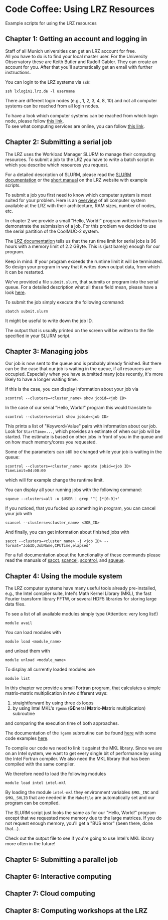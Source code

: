 # Code Coffee: Using LRZ Resources
Example scripts for using the LRZ resources


## Chapter 1: Getting an account and logging in

Staff of all Munich universities can get an LRZ account for free.  
All you have to do is to find your local master user. For the University Observatory these are Keith Butler and Rudolf Gabler. They can create an account for you. After that you'll automatically get an email with further instructions.

You can login to the LRZ systems via `ssh`:

`ssh lxlogin1.lrz.de -l username`

There are different login nodes (e.g., 1, 2, 3, 4, 8, 10) and not all computer systems can be reached from all login nodes.

To have a look which computer systems can be reached from which login node, please follow [this link](https://doku.lrz.de/display/PUBLIC/Access+and+Login+to+the+Linux-Cluster#AccessandLogintotheLinuxCluster-LoginandSecurity).  
To see what computing services are online, you can follow [this link](https://doku.lrz.de/display/PUBLIC/High+Performance+Computing).

## Chapter 2: Submitting a serial job

The LRZ uses the Workload Manager SLURM to manage their computing resources. To submit a job to the LRZ you have to write a batch script in which you describe which resources you request.

For a detailed description of SLURM, please read the [SLURM documentation](https://slurm.schedmd.com/documentation.html) or the [short manual](https://doku.lrz.de/display/PUBLIC/SLURM+Workload+Manager) on the LRZ website with example scripts.

To submit a job you first need to know which computer system is most suited for your problem. Here is an [overview](https://doku.lrz.de/display/PUBLIC/Access+and+Overview+of+HPC+Systems) of all computer system available at the LRZ with their architecture, RAM sizes, number of nodes, etc.

In chapter 2 we provide a small "Hello, World!" program written in Fortran to demonstrate the submission of a job. For this problem we decided to use the serial partition of the CoolMUC-2 system.

The [LRZ documentation](https://doku.lrz.de/display/PUBLIC/Resource+limits+for+serial+jobs+on+Linux+Cluster) tells us that the run time limit for serial jobs is 96 hours with a memory limit of 2.2 GByte. This is (just barely) enough for our program.

Keep in mind: If your program exceeds the runtime limit it will be terminated. So design your program in way that it writes down output data, from which it can be restarted.

We've provided a file `submit.slurm`, that submits or program into the serial queue. For a detailed description what all these field mean, please have a look [here](https://doku.lrz.de/display/PUBLIC/Running+serial+jobs+on+the+Linux-Cluster).

To submit the job simply execute the following command:

`sbatch submit.slurm`

It might be useful to write down the job ID.

The output that is usually printed on the screen will be written to the file specified in your SLURM script.

## Chapter 3: Managing jobs

Our job is now sent to the queue and is probably already finished. But there can be the case that our job is waiting in the queue, if all resources are occupied. Especially when you have submitted many jobs recently, it's more likely to have a longer waiting time.

If this is the case, you can display information about your job via

`scontrol --clusters=<cluster_name> show jobid=<job ID>`

In the case of our serial "Hello, World!" program this would translate to

`scontrol --clusters=serial show jobid=<job ID>`

This prints a list of "Keyword=Value" pairs with information about our job. Look for `StartTime=...`, which provides an estimate of when our job will be started. The estimate is based on other jobs in front of you in the queue and on how much memory/cores you requested.

Some of the parameters can still be changed while your job is waiting in the queue:

`scontrol --clusters=<cluster_name> update jobid=<job ID> TimeLimit=04:00:00`

which will for example change the runtime limit.

You can display all your running jobs with the following command:

`squeue --clusters=all -u $USER | grep '^[ ]*[0-9]+'`

If you noticed, that you fucked up something in program, you can cancel your job with

`scancel --clusters=<cluster_name> <JOB_ID>`

And finally, you can get information about finished jobs with

`sacct --clusters=<cluster_name> -j <job ID> --format="JobID,JobName,CPUTime,elapsed"`

For a full documentation about the functionality of these commands please read the manuals of [sacct](https://slurm.schedmd.com/sacct.html), [scancel](https://slurm.schedmd.com/scancel.html), [scontrol](https://slurm.schedmd.com/scontrol.html), and [squeue](https://slurm.schedmd.com/squeue.html).

## Chapter 4: Using the module system

The LRZ computer systems have many useful tools already pre-installed, e.g., the Intel compiler suite, Intel's Math Kernel Library (MKL), the fast Fourier transform library FFTW, or several HDF5 libraries for storing large data files.

To see a list of all available modules simply type (Attention: very long list!)

`module avail`

You can load modules with

`module load <module_name>`

and unload them with

`module unload <module_name>`

To display all currently loaded modules use

`module list`

In this chapter we provide a small Fortran program, that calculates a simple matrix-matrix multiplication in two different ways:

1. straightforward by using three `do` loops
2. by using Intel MKL's `?gemm` (**GE**neral **M**atrix-**M**atrix multiplication) subroutine

and comparing the execution time of both approaches.

The documentation of the `?gemm` subroutine can be found [here](https://software.intel.com/en-us/node/468480) with some code examples [here](https://software.intel.com/content/www/us/en/develop/documentation/mkl-tutorial-fortran/top/multiplying-matrices-using-dgemm.html).

To compile our code we need to link it against the MKL library. Since we are on an Intel system, we want to get every single bit of performance by using the Intel Fortran compiler. We also need the MKL library that has been compiled with the same compiler.

We therefore need to load the following modules

`module load intel intel-mkl`

By loading the module `intel-mkl` they environment variables `$MKL_INC` and `$MKL_SHLIB` that are needed in the `Makefile` are automatically set and our program can be compiled.

The SLURM script just looks the same as for our "Hello, World!" program except that we requested more memory due to the large matrices. If you do not request enough memory, you'll get a "BUS error" (been there, done that...).

Check out the output file to see if you're going to use Intel's MKL library more often in the future!

## Chapter 5: Submitting a parallel job



## Chapter 6: Interactive computing

## Chapter 7: Cloud computing

## Chapter 8: Computing workshops at the LRZ